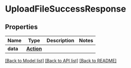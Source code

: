 # UploadFileSuccessResponse

## Properties
Name | Type | Description | Notes
------------ | ------------- | ------------- | -------------
**data** | [**Action**](Action.md) |  | 

[[Back to Model list]](../README.md#documentation-for-models) [[Back to API list]](../README.md#documentation-for-api-endpoints) [[Back to README]](../README.md)

